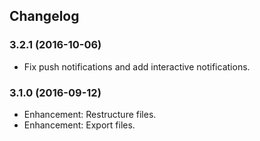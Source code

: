 ## Changelog
### 3.2.1 (2016-10-06)
* Fix push notifications and add interactive notifications.

### 3.1.0 (2016-09-12)
* Enhancement: Restructure files.
* Enhancement: Export files.
